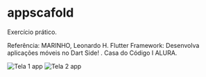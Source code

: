 # appscafold

Exercício prático.

Referência: MARINHO, Leonardo H. Flutter Framework: Desenvolva aplicações móveis no Dart Side! . Casa do Código I ALURA.

![Tela 1 app](https://github.com/AbmaPolaro/app_teste_livro/assets/123116279/d7ea9d29-ecaa-45b0-ad41-fa605245aaf5)
![Tela 2 app](https://github.com/AbmaPolaro/app_teste_livro/assets/123116279/d15937c3-0301-427c-b380-f4c7ceead573)
